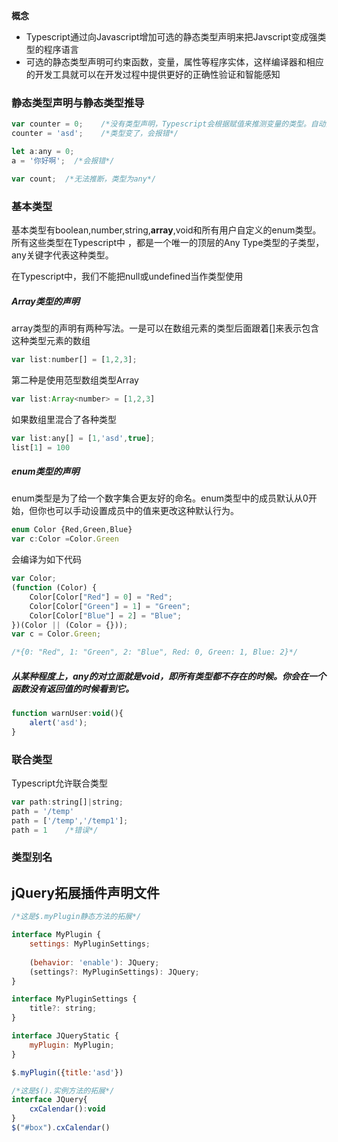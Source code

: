 **概念**

* Typescript通过向Javascript增加可选的静态类型声明来把Javscript变成强类型的程序语言
* 可选的静态类型声明可约束函数，变量，属性等程序实体，这样编译器和相应的开发工具就可以在开发过程中提供更好的正确性验证和智能感知

### 静态类型声明与静态类型推导
```javascript
var counter = 0;	/*没有类型声明，Typescript会根据赋值来推测变量的类型。自动推断出类型是number*/
counter = 'asd';	/*类型变了，会报错*/

let a:any = 0;
a = '你好啊';	/*会报错*/

var count;	/*无法推断，类型为any*/
```
### 基本类型

基本类型有boolean,number,string,**array**,void和所有用户自定义的enum类型。所有这些类型在Typescript中 ，都是一个唯一的顶层的Any Type类型的子类型，any关键字代表这种类型。

在Typescript中，我们不能把null或undefined当作类型使用

##### Array类型的声明

array类型的声明有两种写法。一是可以在数组元素的类型后面跟着[]来表示包含这种类型元素的数组
```javascript
var list:number[] = [1,2,3];
```
第二种是使用范型数组类型Array
```javascript
var list:Array<number> = [1,2,3]
```

如果数组里混合了各种类型
```javascript
var list:any[] = [1,'asd',true];
list[1] = 100
```

##### enum类型的声明
enum类型是为了给一个数字集合更友好的命名。enum类型中的成员默认从0开始，但你也可以手动设置成员中的值来更改这种默认行为。
```javascript
enum Color {Red,Green,Blue}
var c:Color =Color.Green
```
会编译为如下代码
```javascript
var Color;
(function (Color) {
    Color[Color["Red"] = 0] = "Red";
    Color[Color["Green"] = 1] = "Green";
    Color[Color["Blue"] = 2] = "Blue";
})(Color || (Color = {}));
var c = Color.Green;

/*{0: "Red", 1: "Green", 2: "Blue", Red: 0, Green: 1, Blue: 2}*/
```

##### 从某种程度上，any的对立面就是void，即所有类型都不存在的时候。你会在一个函数没有返回值的时候看到它。
```javascript
function warnUser:void(){
	alert('asd');
}
```
### 联合类型 

Typescript允许联合类型
```javascript
var path:string[]|string;
path = '/temp'
path = ['/temp','/temp1'];
path = 1 	/*错误*/
```

### 类型别名




## jQuery拓展插件声明文件

```javascript
/*这是$.myPlugin静态方法的拓展*/

interface MyPlugin {
    settings: MyPluginSettings;
    
    (behavior: 'enable'): JQuery;
    (settings?: MyPluginSettings): JQuery;
}

interface MyPluginSettings {
    title?: string;
}

interface JQueryStatic {
    myPlugin: MyPlugin;
}

$.myPlugin({title:'asd'})

/*这是$().实例方法的拓展*/
interface JQuery{
    cxCalendar():void
}
$("#box").cxCalendar()
```